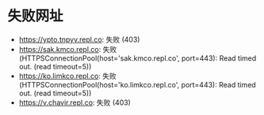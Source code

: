 # 失败网址
- https://ypto.tnpyv.repl.co: 失败 (403)
- https://sak.kmco.repl.co: 失败 (HTTPSConnectionPool(host='sak.kmco.repl.co', port=443): Read timed out. (read timeout=5))
- https://ko.limkco.repl.co: 失败 (HTTPSConnectionPool(host='ko.limkco.repl.co', port=443): Read timed out. (read timeout=5))
- https://v.chavir.repl.co: 失败 (403)
